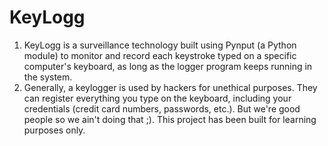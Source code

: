 # KeyLogg

1. KeyLogg is a surveillance technology built using Pynput (a Python module) to monitor and record each keystroke typed on a specific computer's keyboard, as long as the logger program keeps running in the system.
2. Generally, a keylogger is used by hackers for unethical purposes. They can register everything you type on the keyboard, including your credentials (credit card numbers, passwords, etc.). But we're good people so we ain't doing that ;). This project has been built for learning purposes only.

